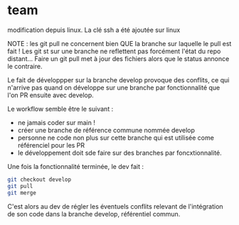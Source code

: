 # team

modification depuis linux.
La clé ssh a été ajoutée sur linux

NOTE : les git pull ne concernent bien QUE la branche sur laquelle le pull est fait !
Les git st sur une branche ne reflettent pas forcément l'état du repo distant... Faire un git pull met à jour des fichiers alors que le status annonce le contraire.

Le fait de développper sur la branche develop provoque des conflits, ce qui n'arrive pas quand on développe sur une branche par fonctionnalité que l'on PR ensuite avec develop.

Le workflow semble être le suivant :
- ne jamais coder sur main !
- créer une branche de référence commune nommée develop
- personne ne code non plus sur cette branche qui est utilisée come référenciel pour les PR
- le développement doit sde faire sur des branches par foncxtionnalité.

Une fois la fonctionnalité terminée, le dev fait : 
```bash
git checkout develop
git pull
git merge
```

C'est alors au dev de régler les éventuels conflits relevant de l'intégration de son code dans la branche develop, référentiel commun.